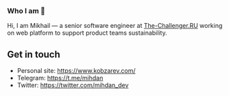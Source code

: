 ### Who I am 🤔

Hi, I am Mikhail — a senior software engineer at [The-Challenger.RU](https://the-challenger.ru/) working on web platform to support product teams sustainability.

## Get in touch
- Personal site: https://www.kobzarev.com/
- Telegram: https://t.me/mihdan
- Twitter: https://twitter.com/mihdan_dev

<!--
**mihdan/mihdan** is a ✨ _special_ ✨ repository because its `README.md` (this file) appears on your GitHub profile.

Here are some ideas to get you started:

- 🔭 I’m currently working on ...
- 🌱 I’m currently learning ...
- 👯 I’m looking to collaborate on ...
- 🤔 I’m looking for help with ...
- 💬 Ask me about ...
- 📫 How to reach me: ...
- 😄 Pronouns: ...
- ⚡ Fun fact: ...
-->

